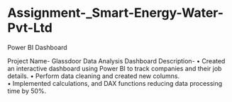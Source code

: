 # Assignment-_Smart-Energy-Water-Pvt-Ltd
Power BI Dashboard 

Project Name- Glassdoor Data Analysis Dashboard
Description-
•	Created an interactive dashboard using Power BI to track companies and their job details.
•	Perform data cleaning and created new columns.          
•	Implemented calculations, and DAX functions reducing data processing time by 50%.

